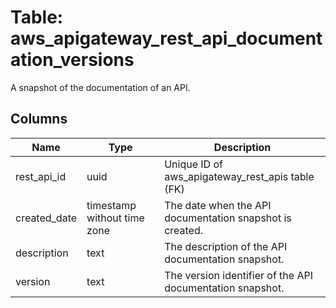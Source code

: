 
# Table: aws_apigateway_rest_api_documentation_versions
A snapshot of the documentation of an API.
## Columns
| Name        | Type           | Description  |
| ------------- | ------------- | -----  |
|rest_api_id|uuid|Unique ID of aws_apigateway_rest_apis table (FK)|
|created_date|timestamp without time zone|The date when the API documentation snapshot is created.|
|description|text|The description of the API documentation snapshot.|
|version|text|The version identifier of the API documentation snapshot.|
